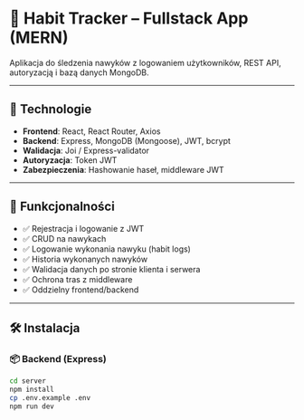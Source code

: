 # 🧘 Habit Tracker – Fullstack App (MERN)

Aplikacja do śledzenia nawyków z logowaniem użytkowników, REST API, autoryzacją i bazą danych MongoDB.

---

## 🚀 Technologie

- **Frontend**: React, React Router, Axios
- **Backend**: Express, MongoDB (Mongoose), JWT, bcrypt
- **Walidacja**: Joi / Express-validator
- **Autoryzacja**: Token JWT
- **Zabezpieczenia**: Hashowanie haseł, middleware JWT

---

## 🔐 Funkcjonalności

- ✅ Rejestracja i logowanie z JWT
- ✅ CRUD na nawykach
- ✅ Logowanie wykonania nawyku (habit logs)
- ✅ Historia wykonanych nawyków
- ✅ Walidacja danych po stronie klienta i serwera
- ✅ Ochrona tras z middleware
- ✅ Oddzielny frontend/backend

---

## 🛠️ Instalacja

### 📦 Backend (Express)
```bash
cd server
npm install
cp .env.example .env
npm run dev
